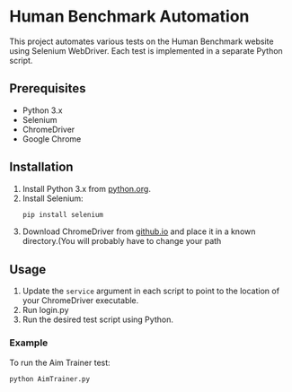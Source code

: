 # Human Benchmark Automation

This project automates various tests on the Human Benchmark website using Selenium WebDriver. Each test is implemented in a separate Python script.

## Prerequisites

- Python 3.x
- Selenium
- ChromeDriver
- Google Chrome

## Installation

1. Install Python 3.x from [python.org](https://www.python.org/).
2. Install Selenium:
    ```sh
    pip install selenium
    ```
3. Download ChromeDriver from [github.io](https://googlechromelabs.github.io/chrome-for-testing/) and place it in a known directory.(You will probably have to change your path

## Usage

1. Update the `service` argument in each script to point to the location of your ChromeDriver executable.
2. Run login.py
3. Run the desired test script using Python.

### Example

To run the Aim Trainer test:
```sh
python AimTrainer.py
